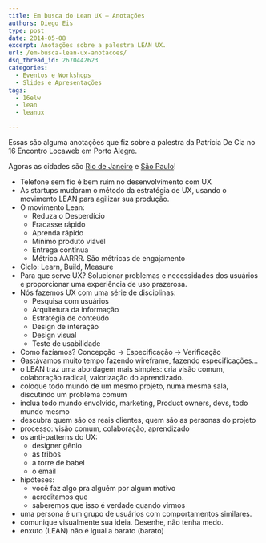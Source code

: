 ```yaml
---
title: Em busca do Lean UX – Anotações
authors: Diego Eis
type: post
date: 2014-05-08
excerpt: Anotações sobre a palestra LEAN UX.
url: /em-busca-lean-ux-anotacoes/
dsq_thread_id: 2670442623
categories:
  - Eventos e Workshops
  - Slides e Apresentações
tags:
  - 16elw
  - lean
  - leanux

---
```

Essas são alguma anotações que fiz sobre a palestra da Patricia De Cia no 16 Encontro Locaweb em Porto Alegre.
  
Agoras as cidades são [Rio de Janeiro][1] e [São Paulo][2]!



  * Telefone sem fio é bem ruim no desenvolvimento com UX
  * As startups mudaram o método da estratégia de UX, usando o movimento LEAN para agilizar sua produção.
  * O movimento Lean: 
      * Reduza o Desperdício
      * Fracasse rápido
      * Aprenda rápido
      * Mínimo produto viável
      * Entrega contínua
      * Métrica AARRR. São métricas de engajamento
  * Ciclo: Learn, Build, Measure
  * Para que serve UX? Solucionar problemas e necessidades dos usuários e proporcionar uma experiência de uso prazerosa.
  * Nós fazemos UX com uma série de disciplinas: 
      * Pesquisa com usuários
      * Arquitetura da informação
      * Estratégia de conteúdo
      * Design de interação
      * Design visual
      * Teste de usabilidade
  * Como fazíamos? Concepção -> Especificação -> Verificação
  * Gastávamos muito tempo fazendo wireframe, fazendo especificações&#8230;
  * o LEAN traz uma abordagem mais simples: cria visão comum, colaboração radical, valorização do aprendizado.
  * coloque todo mundo de um mesmo projeto, numa mesma sala, discutindo um problema comum
  * inclua todo mundo envolvido, marketing, Product owners, devs, todo mundo mesmo
  * descubra quem são os reais clientes, quem são as personas do projeto
  * processo: visão comum, colaboração, aprendizado
  * os anti-patterns do UX: 
      * designer gênio
      * as tribos
      * a torre de babel
      * o email
  * hipóteses: 
      * você faz algo pra alguém por algum motivo
      * acreditamos que
      * saberemos que isso é verdade quando virmos
  * uma persona é um grupo de usuários com comportamentos similares.
  * comunique visualmente sua ideia. Desenhe, não tenha medo.
  * enxuto (LEAN) não é igual a barato (barato)

 [1]: https://bit.ly/16elw-rj
 [2]: https://bit.ly/16elw-sp